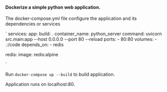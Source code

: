 #### Dockerize a simple python web application.

The docker-compose.yml file  configure the application and its dependencies or services

`
services:
  app:
    build: .
    container_name: python_server
    command: uvicorn src.main:app --host 0.0.0.0 --port 80 --reload
    ports:
      - 80:80
    volumes:
      - .:/code
    depends_on:
      - redis
 
  

  redis:
     image: redis:alpine

 `

Run `docker-compose up --build` to build application. 

Application runs on localhost:80.
